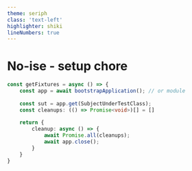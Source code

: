 ```yaml
---
theme: seriph
class: 'text-left'
highlighter: shiki
lineNumbers: true
---
```


# No-ise - setup chore

```typescript {all|1|2|4|5|7-12|all}
const getFixtures = async () => {
    const app = await bootstrapApplication(); // or module
    
    const sut = app.get(SubjectUnderTestClass);
    const cleanups: (() => Promise<void>)[] = []
    
    return {
        cleanup: async () => {
            await Promise.all(cleanups);
            await app.close();
        }
    }
}
```

